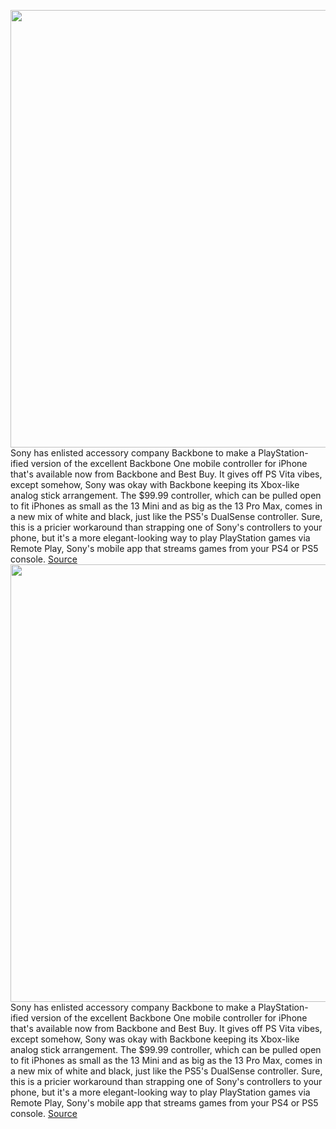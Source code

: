 <img src='https://cdn.vox-cdn.com/thumbor/ryYtAW2nB-yDem_ALUxfYoFAKqE=/0x0:2040x1360/1200x800/filters:focal(857x517:1183x843)/cdn.vox-cdn.com/uploads/chorus_image/image/71182839/cfaulkner_220721_5344_0001.0.jpg' width='700px' /><br/>
Sony has enlisted accessory company Backbone to make a PlayStation-ified version of the excellent Backbone One mobile controller for iPhone that's available now from Backbone and Best Buy. It gives off PS Vita vibes, except somehow, Sony was okay with Backbone keeping its Xbox-like analog stick arrangement. The $99.99 controller, which can be pulled open to fit iPhones as small as the 13 Mini and as big as the 13 Pro Max, comes in a new mix of white and black, just like the PS5's DualSense controller. Sure, this is a pricier workaround than strapping one of Sony's controllers to your phone, but it's a more elegant-looking way to play PlayStation games via Remote Play, Sony's mobile app that streams games from your PS4 or PS5 console.
<a href='https://www.theverge.com/2022/7/28/23277204/sony-playstation-backbone-one-iphone-mobile-gaming-controller-ps-remote-play-games'> Source <a/><img src='https://cdn.vox-cdn.com/thumbor/ryYtAW2nB-yDem_ALUxfYoFAKqE=/0x0:2040x1360/1200x800/filters:focal(857x517:1183x843)/cdn.vox-cdn.com/uploads/chorus_image/image/71182839/cfaulkner_220721_5344_0001.0.jpg' width='700px' /><br/>
Sony has enlisted accessory company Backbone to make a PlayStation-ified version of the excellent Backbone One mobile controller for iPhone that's available now from Backbone and Best Buy. It gives off PS Vita vibes, except somehow, Sony was okay with Backbone keeping its Xbox-like analog stick arrangement. The $99.99 controller, which can be pulled open to fit iPhones as small as the 13 Mini and as big as the 13 Pro Max, comes in a new mix of white and black, just like the PS5's DualSense controller. Sure, this is a pricier workaround than strapping one of Sony's controllers to your phone, but it's a more elegant-looking way to play PlayStation games via Remote Play, Sony's mobile app that streams games from your PS4 or PS5 console.
<a href='https://www.theverge.com/2022/7/28/23277204/sony-playstation-backbone-one-iphone-mobile-gaming-controller-ps-remote-play-games'> Source <a/>